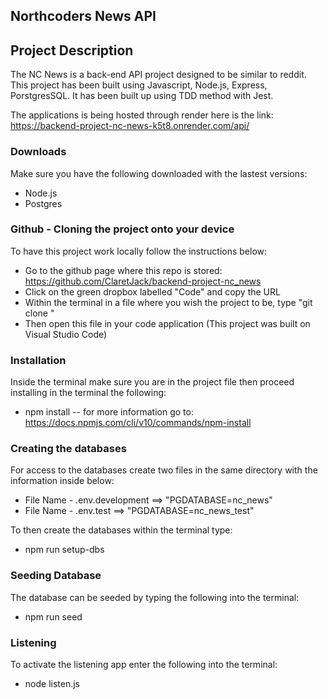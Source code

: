## Northcoders News API

## Project Description
The NC News is a back-end API project designed to be similar to reddit. This project has been built using Javascript, Node.js, Express, PorstgresSQL. It has been built up using TDD method with Jest.

The applications is being hosted through render here is the link: https://backend-project-nc-news-k5t8.onrender.com/api/

### Downloads
Make sure you have the following downloaded with the lastest versions:

* Node.js
* Postgres

### Github - Cloning the project onto your device

To have this project work locally follow the instructions below:

* Go to the github page where this repo is stored: https://github.com/ClaretJack/backend-project-nc_news
* Click on the green dropbox labelled "Code" and copy the URL
* Within the terminal in a file where you wish the project to be, type "git clone <paste URL here>"
* Then open this file in your code application (This project was built on Visual Studio Code)

### Installation

Inside the terminal make sure you are in the project file then proceed installing in the terminal the following:

* npm install -- for more information go to: https://docs.npmjs.com/cli/v10/commands/npm-install

### Creating the databases

For access to the databases create two files in the same directory with the information inside below:

* File Name - .env.development ==> "PGDATABASE=nc_news"
* File Name - .env.test ==> "PGDATABASE=nc_news_test"

To then create the databases within the terminal type:

* npm run setup-dbs
  
### Seeding Database

The database can be seeded by typing the following into the terminal:

* npm run seed

### Listening

To activate the listening app enter the following into the terminal:

* node listen.js
